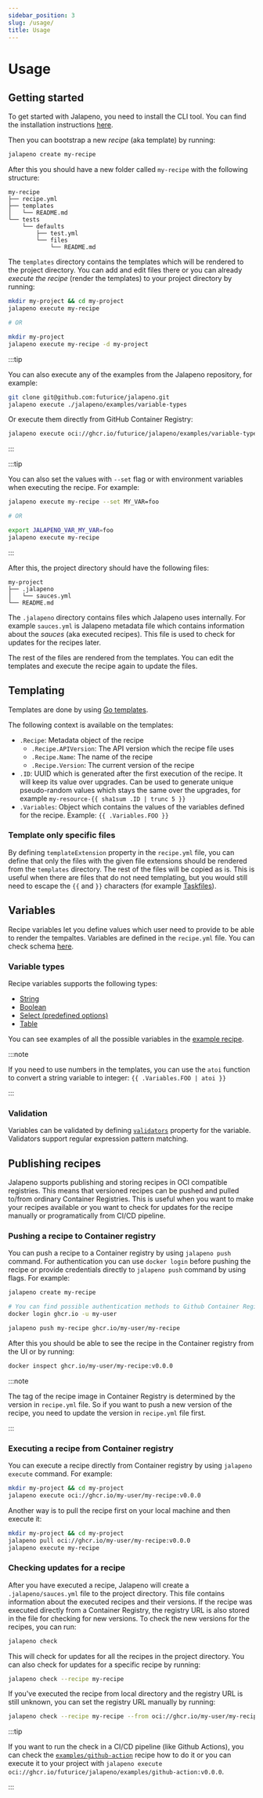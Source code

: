 ```yaml
---
sidebar_position: 3
slug: /usage/
title: Usage
---
```


# Usage

## Getting started

To get started with Jalapeno, you need to install the CLI tool. You can find the installation instructions [here](/installation).

Then you can bootstrap a new _recipe_ (aka template) by running:

```bash
jalapeno create my-recipe
```

After this you should have a new folder called `my-recipe` with the following structure:

```
my-recipe
├── recipe.yml
├── templates
│   └── README.md
└── tests
    └── defaults
        ├── test.yml
        └── files
            └── README.md
```

The `templates` directory contains the templates which will be rendered to the project directory. You can add and edit files there or you can already _execute the recipe_ (render the templates) to your project directory by running:

```bash
mkdir my-project && cd my-project
jalapeno execute my-recipe

# OR

mkdir my-project
jalapeno execute my-recipe -d my-project
```

:::tip

You can also execute any of the examples from the Jalapeno repository, for example:

```bash
git clone git@github.com:futurice/jalapeno.git
jalapeno execute ./jalapeno/examples/variable-types
```

Or execute them directly from GitHub Container Registry:

```bash
jalapeno execute oci://ghcr.io/futurice/jalapeno/examples/variable-types:v0.0.0
```

:::

:::tip

You can also set the values with `--set` flag or with environment variables when executing the recipe. For example:

```bash
jalapeno execute my-recipe --set MY_VAR=foo

# OR

export JALAPENO_VAR_MY_VAR=foo
jalapeno execute my-recipe
```

:::

After this, the project directory should have the following files:

```
my-project
├── .jalapeno
│   └── sauces.yml
└── README.md
```

The `.jalapeno` directory contains files which Jalapeno uses internally. For example `sauces.yml` is Jalapeno metadata file which contains information about the _sauces_ (aka executed recipes). This file is used to check for updates for the recipes later.

The rest of the files are rendered from the templates. You can edit the templates and execute the recipe again to update the files.

## Templating

Templates are done by using [Go templates](https://pkg.go.dev/text/template).

The following context is available on the templates:

- `.Recipe`: Metadata object of the recipe
  - `.Recipe.APIVersion`: The API version which the recipe file uses
  - `.Recipe.Name`: The name of the recipe
  - `.Recipe.Version`: The current version of the recipe
- `.ID`: UUID which is generated after the first execution of the recipe. It will keep its value over upgrades. Can be used to generate unique pseudo-random values which stays the same over the upgrades, for example `my-resource-{{ sha1sum .ID | trunc 5 }}`
- `.Variables`: Object which contains the values of the variables defined for the recipe. Example: `{{ .Variables.FOO }}`

### Template only specific files

By defining `templateExtension` property in the `recipe.yml` file, you can define that only the files with the given file extensions should be rendered from the `templates` directory. The rest of the files will be copied as is. This is useful when there are files that do not need templating, but you would still need to escape the `{{` and `}}` characters (for example [Taskfiles](https://taskfile.dev/usage/)).

## Variables

Recipe variables let you define values which user need to provide to be able to render the tempaltes. Variables are defined in the `recipe.yml` file. You can check schema [here](/api#variable).

### Variable types

Recipe variables supports the following types:

- [String](https://github.com/futurice/jalapeno/blob/main/examples/variable-types/recipe.yml#L9-L11)
- [Boolean](https://github.com/futurice/jalapeno/blob/main/examples/variable-types/recipe.yml#L13-L15)
- [Select (predefined options)](https://github.com/futurice/jalapeno/blob/main/examples/variable-types/recipe.yml#L20-L22)
- [Table](https://github.com/futurice/jalapeno/blob/main/examples/variable-types/recipe.yml#L29-L38)

You can see examples of all the possible variables in the [example recipe](https://github.com/futurice/jalapeno/blob/main/examples/variable-types/recipe.yml).

:::note

If you need to use numbers in the templates, you can use the `atoi` function to convert a string variable to integer: `{{ .Variables.FOO | atoi }}`

:::

### Validation

Variables can be validated by defining [`validators`](/api#variable) property for the variable. Validators support regular expression pattern matching.

## Publishing recipes

Jalapeno supports publishing and storing recipes in OCI compatible registries. This means that versioned recipes can be pushed and pulled to/from ordinary Container Registries. This is useful when you want to make your recipes available or you want to check for updates for the recipe manually or programatically from CI/CD pipeline.

### Pushing a recipe to Container registry

You can push a recipe to a Container registry by using `jalapeno push` command. For authentication you can use `docker login` before pushing the recipe or provide credentials directly to `jalapeno push` command by using flags. For example:

```bash
jalapeno create my-recipe

# You can find possible authentication methods to Github Container Registry at https://docs.github.com/en/packages/working-with-a-github-packages-registry/working-with-the-container-registry#authenticating-to-the-container-registry
docker login ghcr.io -u my-user

jalapeno push my-recipe ghcr.io/my-user/my-recipe
```

After this you should be able to see the recipe in the Container registry from the UI or by running:

```bash
docker inspect ghcr.io/my-user/my-recipe:v0.0.0
```

:::note

The tag of the recipe image in Container Registry is determined by the version in `recipe.yml` file. So if you want to push a new version of the recipe, you need to update the version in `recipe.yml` file first.

:::

### Executing a recipe from Container registry

You can execute a recipe directly from Container registry by using `jalapeno execute` command. For example:

```bash
mkdir my-project && cd my-project
jalapeno execute oci://ghcr.io/my-user/my-recipe:v0.0.0
```

Another way is to pull the recipe first on your local machine and then execute it:

```bash
mkdir my-project && cd my-project
jalapeno pull oci://ghcr.io/my-user/my-recipe:v0.0.0
jalapeno execute my-recipe
```

### Checking updates for a recipe

After you have executed a recipe, Jalapeno will create a `.jalapeno/sauces.yml` file to the project directory. This file contains information about the executed recipes and their versions. If the recipe was executed directly from a Container Registry, the registry URL is also stored in the file for checking for new versions. To check the new versions for the recipes, you can run:

```bash
jalapeno check
```

This will check for updates for all the recipes in the project directory. You can also check for updates for a specific recipe by running:

```bash
jalapeno check --recipe my-recipe
```

If you've executed the recipe from local directory and the registry URL is still unknown, you can set the registry URL manually by running:

```bash
jalapeno check --recipe my-recipe --from oci://ghcr.io/my-user/my-recipe
```

:::tip

If you want to run the check in a CI/CD pipeline (like Github Actions), you can check the [`examples/github-action`](https://github.com/futurice/jalapeno/tree/main/examples/github-action) recipe how to do it or you can execute it to your project with `jalapeno execute oci://ghcr.io/futurice/jalapeno/examples/github-action:v0.0.0`.

:::
